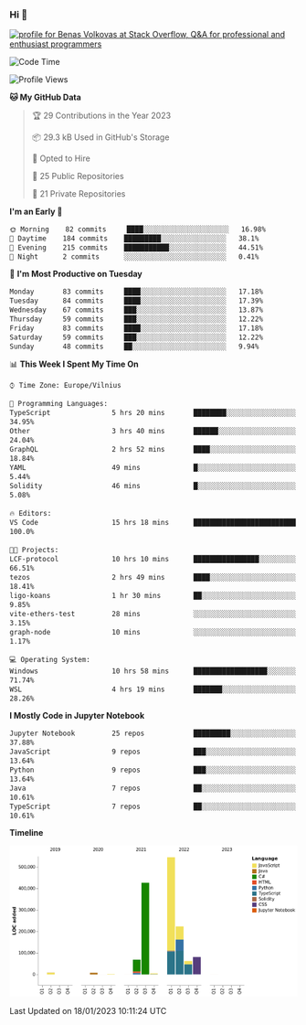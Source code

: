 ### Hi 👋
<a href="https://stackoverflow.com/users/14954249/benas-volkovas"><img src="https://stackoverflow.com/users/flair/14954249.png?theme=dark" width="208" height="58" alt="profile for Benas Volkovas at Stack Overflow, Q&amp;A for professional and enthusiast programmers" title="profile for Benas Volkovas at Stack Overflow, Q&amp;A for professional and enthusiast programmers"></a>

<!--START_SECTION:waka-->
![Code Time](http://img.shields.io/badge/Code%20Time-1%2C214%20hrs%2059%20mins-blue)

![Profile Views](http://img.shields.io/badge/Profile%20Views-0-blue)

**🐱 My GitHub Data** 

> 🏆 29 Contributions in the Year 2023
 > 
> 📦 29.3 kB Used in GitHub's Storage 
 > 
> 💼 Opted to Hire
 > 
> 📜 25 Public Repositories 
 > 
> 🔑 21 Private Repositories  
 > 
**I'm an Early 🐤** 

```text
🌞 Morning    82 commits     ████░░░░░░░░░░░░░░░░░░░░░   16.98% 
🌆 Daytime    184 commits    █████████░░░░░░░░░░░░░░░░   38.1% 
🌃 Evening    215 commits    ███████████░░░░░░░░░░░░░░   44.51% 
🌙 Night      2 commits      ░░░░░░░░░░░░░░░░░░░░░░░░░   0.41%

```
📅 **I'm Most Productive on Tuesday** 

```text
Monday       83 commits     ████░░░░░░░░░░░░░░░░░░░░░   17.18% 
Tuesday      84 commits     ████░░░░░░░░░░░░░░░░░░░░░   17.39% 
Wednesday    67 commits     ███░░░░░░░░░░░░░░░░░░░░░░   13.87% 
Thursday     59 commits     ███░░░░░░░░░░░░░░░░░░░░░░   12.22% 
Friday       83 commits     ████░░░░░░░░░░░░░░░░░░░░░   17.18% 
Saturday     59 commits     ███░░░░░░░░░░░░░░░░░░░░░░   12.22% 
Sunday       48 commits     ██░░░░░░░░░░░░░░░░░░░░░░░   9.94%

```


📊 **This Week I Spent My Time On** 

```text
⌚︎ Time Zone: Europe/Vilnius

💬 Programming Languages: 
TypeScript               5 hrs 20 mins       ████████░░░░░░░░░░░░░░░░░   34.95% 
Other                    3 hrs 40 mins       ██████░░░░░░░░░░░░░░░░░░░   24.04% 
GraphQL                  2 hrs 52 mins       ████░░░░░░░░░░░░░░░░░░░░░   18.84% 
YAML                     49 mins             █░░░░░░░░░░░░░░░░░░░░░░░░   5.44% 
Solidity                 46 mins             █░░░░░░░░░░░░░░░░░░░░░░░░   5.08%

🔥 Editors: 
VS Code                  15 hrs 18 mins      █████████████████████████   100.0%

🐱‍💻 Projects: 
LCF-protocol             10 hrs 10 mins      ████████████████░░░░░░░░░   66.51% 
tezos                    2 hrs 49 mins       ████░░░░░░░░░░░░░░░░░░░░░   18.41% 
ligo-koans               1 hr 30 mins        ██░░░░░░░░░░░░░░░░░░░░░░░   9.85% 
vite-ethers-test         28 mins             ░░░░░░░░░░░░░░░░░░░░░░░░░   3.15% 
graph-node               10 mins             ░░░░░░░░░░░░░░░░░░░░░░░░░   1.17%

💻 Operating System: 
Windows                  10 hrs 58 mins      ██████████████████░░░░░░░   71.74% 
WSL                      4 hrs 19 mins       ███████░░░░░░░░░░░░░░░░░░   28.26%

```

**I Mostly Code in Jupyter Notebook** 

```text
Jupyter Notebook         25 repos            █████████░░░░░░░░░░░░░░░░   37.88% 
JavaScript               9 repos             ███░░░░░░░░░░░░░░░░░░░░░░   13.64% 
Python                   9 repos             ███░░░░░░░░░░░░░░░░░░░░░░   13.64% 
Java                     7 repos             ██░░░░░░░░░░░░░░░░░░░░░░░   10.61% 
TypeScript               7 repos             ██░░░░░░░░░░░░░░░░░░░░░░░   10.61%

```


**Timeline**

![Chart not found](https://raw.githubusercontent.com/BenasVolkovas/BenasVolkovas/main/charts/bar_graph.png) 


 Last Updated on 18/01/2023 10:11:24 UTC
<!--END_SECTION:waka-->
